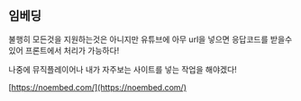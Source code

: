 ## 임베딩

불행히 모든것을 지원하는것은 아니지만 유튜브에 아무 url을 넣으면 응답코드를 받을수있어
프론트에서 처리가 가능하다!

나중에 뮤직플레이어나 내가 자주보는 사이트를 넣는 작업을 해야겠다!

[https://noembed.com/](https://noembed.com/)
